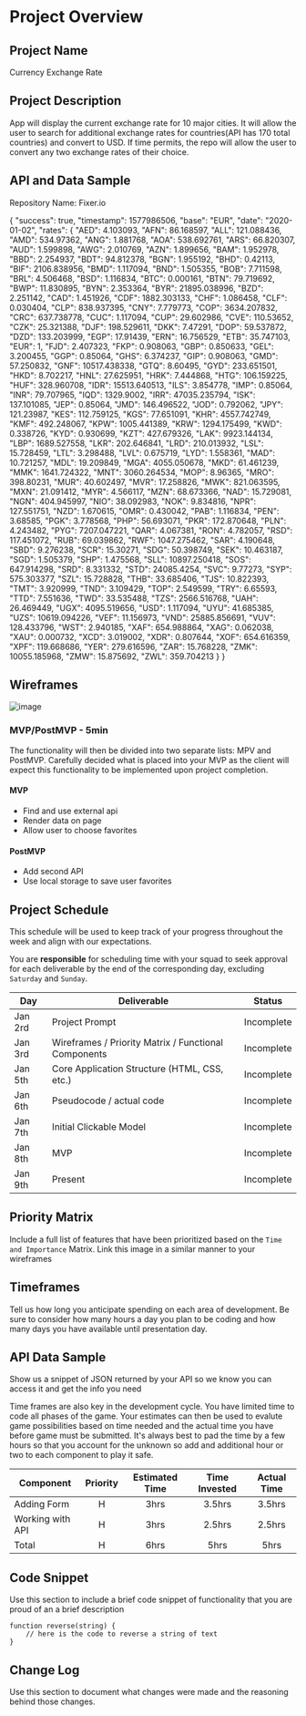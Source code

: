 # Project Overview

## Project Name

Currency Exchange Rate

## Project Description

App will display the current exchange rate for 10 major cities. It will allow the user to search for additional exchange rates for countries(API has 170 total countries) and convert to USD. If time permits, the repo will allow the user to convert any two exchange rates of their choice.

## API and Data Sample

Repository Name: Fixer.io

{
    "success": true,
    "timestamp": 1577986506,
    "base": "EUR",
    "date": "2020-01-02",
    "rates": {
        "AED": 4.103093,
        "AFN": 86.168597,
        "ALL": 121.088436,
        "AMD": 534.97362,
        "ANG": 1.881768,
        "AOA": 538.692761,
        "ARS": 66.820307,
        "AUD": 1.599898,
        "AWG": 2.010769,
        "AZN": 1.899656,
        "BAM": 1.952978,
        "BBD": 2.254937,
        "BDT": 94.812378,
        "BGN": 1.955192,
        "BHD": 0.42113,
        "BIF": 2106.838956,
        "BMD": 1.117094,
        "BND": 1.505355,
        "BOB": 7.711598,
        "BRL": 4.506468,
        "BSD": 1.116834,
        "BTC": 0.000161,
        "BTN": 79.719692,
        "BWP": 11.830895,
        "BYN": 2.353364,
        "BYR": 21895.038996,
        "BZD": 2.251142,
        "CAD": 1.451926,
        "CDF": 1882.303133,
        "CHF": 1.086458,
        "CLF": 0.030404,
        "CLP": 838.937395,
        "CNY": 7.779773,
        "COP": 3634.207832,
        "CRC": 637.738778,
        "CUC": 1.117094,
        "CUP": 29.602986,
        "CVE": 110.53652,
        "CZK": 25.321388,
        "DJF": 198.529611,
        "DKK": 7.47291,
        "DOP": 59.537872,
        "DZD": 133.203999,
        "EGP": 17.91439,
        "ERN": 16.756529,
        "ETB": 35.747103,
        "EUR": 1,
        "FJD": 2.407323,
        "FKP": 0.908063,
        "GBP": 0.850633,
        "GEL": 3.200455,
        "GGP": 0.85064,
        "GHS": 6.374237,
        "GIP": 0.908063,
        "GMD": 57.250832,
        "GNF": 10517.438338,
        "GTQ": 8.60495,
        "GYD": 233.651501,
        "HKD": 8.702217,
        "HNL": 27.625951,
        "HRK": 7.444868,
        "HTG": 106.159225,
        "HUF": 328.960708,
        "IDR": 15513.640513,
        "ILS": 3.854778,
        "IMP": 0.85064,
        "INR": 79.707965,
        "IQD": 1329.9002,
        "IRR": 47035.235794,
        "ISK": 137.101085,
        "JEP": 0.85064,
        "JMD": 146.496522,
        "JOD": 0.792062,
        "JPY": 121.23987,
        "KES": 112.759125,
        "KGS": 77.651091,
        "KHR": 4557.742749,
        "KMF": 492.248067,
        "KPW": 1005.441389,
        "KRW": 1294.175499,
        "KWD": 0.338726,
        "KYD": 0.930699,
        "KZT": 427.679326,
        "LAK": 9923.144134,
        "LBP": 1689.527558,
        "LKR": 202.646841,
        "LRD": 210.013932,
        "LSL": 15.728459,
        "LTL": 3.298488,
        "LVL": 0.675719,
        "LYD": 1.558361,
        "MAD": 10.721257,
        "MDL": 19.209849,
        "MGA": 4055.050678,
        "MKD": 61.461239,
        "MMK": 1641.724322,
        "MNT": 3060.264534,
        "MOP": 8.96365,
        "MRO": 398.80231,
        "MUR": 40.602497,
        "MVR": 17.258826,
        "MWK": 821.063595,
        "MXN": 21.091412,
        "MYR": 4.566117,
        "MZN": 68.673366,
        "NAD": 15.729081,
        "NGN": 404.945997,
        "NIO": 38.092983,
        "NOK": 9.834816,
        "NPR": 127.551751,
        "NZD": 1.670615,
        "OMR": 0.430042,
        "PAB": 1.116834,
        "PEN": 3.68585,
        "PGK": 3.778568,
        "PHP": 56.693071,
        "PKR": 172.870648,
        "PLN": 4.243482,
        "PYG": 7207.047221,
        "QAR": 4.067381,
        "RON": 4.782057,
        "RSD": 117.451072,
        "RUB": 69.039862,
        "RWF": 1047.275462,
        "SAR": 4.190648,
        "SBD": 9.276238,
        "SCR": 15.30271,
        "SDG": 50.398749,
        "SEK": 10.463187,
        "SGD": 1.505379,
        "SHP": 1.475568,
        "SLL": 10897.250418,
        "SOS": 647.914298,
        "SRD": 8.331332,
        "STD": 24085.4254,
        "SVC": 9.77273,
        "SYP": 575.303377,
        "SZL": 15.728828,
        "THB": 33.685406,
        "TJS": 10.822393,
        "TMT": 3.920999,
        "TND": 3.109429,
        "TOP": 2.549599,
        "TRY": 6.65593,
        "TTD": 7.551636,
        "TWD": 33.535488,
        "TZS": 2566.516768,
        "UAH": 26.469449,
        "UGX": 4095.519656,
        "USD": 1.117094,
        "UYU": 41.685385,
        "UZS": 10619.094226,
        "VEF": 11.156973,
        "VND": 25885.856691,
        "VUV": 128.433796,
        "WST": 2.940185,
        "XAF": 654.988864,
        "XAG": 0.062038,
        "XAU": 0.000732,
        "XCD": 3.019002,
        "XDR": 0.807644,
        "XOF": 654.616359,
        "XPF": 119.668686,
        "YER": 279.616596,
        "ZAR": 15.768228,
        "ZMK": 10055.185968,
        "ZMW": 15.875692,
        "ZWL": 359.704213
    }
}

## Wireframes
![image](https://media.git.generalassemb.ly/user/25138/files/f3514c80-2d70-11ea-8c74-826aaf41c3cf)

### MVP/PostMVP - 5min

The functionality will then be divided into two separate lists: MPV and PostMVP.  Carefully decided what is placed into your MVP as the client will expect this functionality to be implemented upon project completion.  

#### MVP 

- Find and use external api 
- Render data on page 
- Allow user to choose favorites 

#### PostMVP 

- Add second API
- Use local storage to save user favorites

## Project Schedule

This schedule will be used to keep track of your progress throughout the week and align with our expectations.  

You are **responsible** for scheduling time with your squad to seek approval for each deliverable by the end of the corresponding day, excluding `Saturday` and `Sunday`.

|  Day | Deliverable | Status
|---|---| ---|
|Jan 2rd| Project Prompt | Incomplete
|Jan 3rd| Wireframes / Priority Matrix / Functional Components | Incomplete
|Jan 5th| Core Application Structure (HTML, CSS, etc.) | Incomplete
|Jan 6th| Pseudocode / actual code | Incomplete
|Jan 7th| Initial Clickable Model  | Incomplete
|Jan 8th| MVP | Incomplete
|Jan 9th| Present | Incomplete

## Priority Matrix

Include a full list of features that have been prioritized based on the `Time and Importance` Matrix.  Link this image in a similar manner to your wireframes

## Timeframes

Tell us how long you anticipate spending on each area of development. Be sure to consider how many hours a day you plan to be coding and how many days you have available until presentation day.

## API Data Sample

Show us a snippet of JSON returned by your API so we know you can access it and get the info you need


Time frames are also key in the development cycle.  You have limited time to code all phases of the game.  Your estimates can then be used to evalute game possibilities based on time needed and the actual time you have before game must be submitted. It's always best to pad the time by a few hours so that you account for the unknown so add and additional hour or two to each component to play it safe.

| Component | Priority | Estimated Time | Time Invested | Actual Time |
| --- | :---: |  :---: | :---: | :---: |
| Adding Form | H | 3hrs| 3.5hrs | 3.5hrs |
| Working with API | H | 3hrs| 2.5hrs | 2.5hrs |
| Total | H | 6hrs| 5hrs | 5hrs |


## Code Snippet

Use this section to include a brief code snippet of functionality that you are proud of an a brief description  

```
function reverse(string) {
	// here is the code to reverse a string of text
}
```

## Change Log
 Use this section to document what changes were made and the reasoning behind those changes.  
